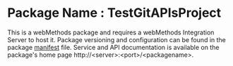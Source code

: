 # Package Name : TestGitAPIsProject
This is a webMethods package and requires a webMethods Integration Server to host it. Package versioning and configuration can be found in the package [manifest](./TestGitAPIsProject/manifest.v3) file. Service and API documentation is available on the package's home page http://&lt;server&gt;:&lt;port&gt;/&lt;packagename>.